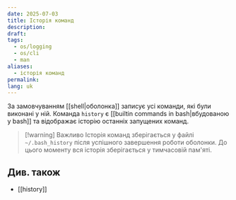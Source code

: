 ```yaml
---
date: 2025-07-03
title: Історія команд
description: 
draft: 
tags:
  - os/logging
  - os/cli
  - man
aliases:
  - історія команд
permalink: 
lang: uk
---
```


За замовчуванням [[shell|оболонка]] записує усі команди, які були виконані у ній. Команда `history` є [[builtin commands in bash|вбудованою у bash]] та відображає історію останніх запущених команд.

> [!warning] Важливо
Історія команд зберігається у файлі `~/.bash_history` після успішного завершення роботи оболонки. До цього моменту вся історія зберігається у тимчасовій пам'яті.

## Див. також

- [[history]]
